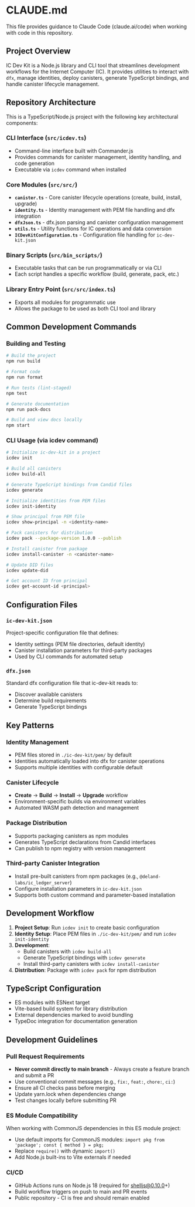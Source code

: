 # CLAUDE.md

This file provides guidance to Claude Code (claude.ai/code) when working with code in this repository.

## Project Overview

IC Dev Kit is a Node.js library and CLI tool that streamlines development workflows for the Internet Computer (IC). It provides utilities to interact with `dfx`, manage identities, deploy canisters, generate TypeScript bindings, and handle canister lifecycle management.

## Repository Architecture

This is a TypeScript/Node.js project with the following key architectural components:

### CLI Interface (`src/icdev.ts`)
- Command-line interface built with Commander.js
- Provides commands for canister management, identity handling, and code generation
- Executable via `icdev` command when installed

### Core Modules (`src/src/`)
- **`canister.ts`** - Core canister lifecycle operations (create, build, install, upgrade)
- **`identity.ts`** - Identity management with PEM file handling and dfx integration
- **`dfxJson.ts`** - dfx.json parsing and canister configuration management
- **`utils.ts`** - Utility functions for IC operations and data conversion
- **`ICDevKitConfiguration.ts`** - Configuration file handling for `ic-dev-kit.json`

### Binary Scripts (`src/bin_scripts/`)
- Executable tasks that can be run programmatically or via CLI
- Each script handles a specific workflow (build, generate, pack, etc.)

### Library Entry Point (`src/src/index.ts`)
- Exports all modules for programmatic use
- Allows the package to be used as both CLI tool and library

## Common Development Commands

### Building and Testing
```bash
# Build the project
npm run build

# Format code
npm run format

# Run tests (lint-staged)
npm test

# Generate documentation
npm run pack-docs

# Build and view docs locally
npm start
```

### CLI Usage (via icdev command)
```bash
# Initialize ic-dev-kit in a project
icdev init

# Build all canisters
icdev build-all

# Generate TypeScript bindings from Candid files
icdev generate

# Initialize identities from PEM files
icdev init-identity

# Show principal from PEM file
icdev show-principal -n <identity-name>

# Pack canisters for distribution
icdev pack --package-version 1.0.0 --publish

# Install canister from package
icdev install-canister -n <canister-name>

# Update DID files
icdev update-did

# Get account ID from principal
icdev get-account-id <principal>
```

## Configuration Files

### `ic-dev-kit.json`
Project-specific configuration file that defines:
- Identity settings (PEM file directories, default identity)
- Canister installation parameters for third-party packages
- Used by CLI commands for automated setup

### `dfx.json`
Standard dfx configuration file that ic-dev-kit reads to:
- Discover available canisters
- Determine build requirements
- Generate TypeScript bindings

## Key Patterns

### Identity Management
- PEM files stored in `./ic-dev-kit/pem/` by default
- Identities automatically loaded into dfx for canister operations
- Supports multiple identities with configurable default

### Canister Lifecycle
- **Create** → **Build** → **Install** → **Upgrade** workflow
- Environment-specific builds via environment variables
- Automated WASM path detection and management

### Package Distribution
- Supports packaging canisters as npm modules
- Generates TypeScript declarations from Candid interfaces
- Can publish to npm registry with version management

### Third-party Canister Integration
- Install pre-built canisters from npm packages (e.g., `@deland-labs/ic_ledger_server`)
- Configure installation parameters in `ic-dev-kit.json`
- Supports both custom command and parameter-based installation

## Development Workflow

1. **Project Setup**: Run `icdev init` to create basic configuration
2. **Identity Setup**: Place PEM files in `./ic-dev-kit/pem/` and run `icdev init-identity`
3. **Development**: 
   - Build canisters with `icdev build-all`
   - Generate TypeScript bindings with `icdev generate`
   - Install third-party canisters with `icdev install-canister`
4. **Distribution**: Package with `icdev pack` for npm distribution

## TypeScript Configuration

- ES modules with ESNext target
- Vite-based build system for library distribution
- External dependencies marked to avoid bundling
- TypeDoc integration for documentation generation

## Development Guidelines

### Pull Request Requirements
- **Never commit directly to main branch** - Always create a feature branch and submit a PR
- Use conventional commit messages (e.g., `fix:`, `feat:`, `chore:`, `ci:`)
- Ensure all CI checks pass before merging
- Update yarn.lock when dependencies change
- Test changes locally before submitting PR

### ES Module Compatibility
When working with CommonJS dependencies in this ES module project:
- Use default imports for CommonJS modules: `import pkg from 'package'; const { method } = pkg;`
- Replace `require()` with dynamic `import()`
- Add Node.js built-ins to Vite externals if needed

### CI/CD
- GitHub Actions runs on Node.js 18 (required for shelljs@0.10.0+)
- Build workflow triggers on push to main and PR events
- Public repository - CI is free and should remain enabled